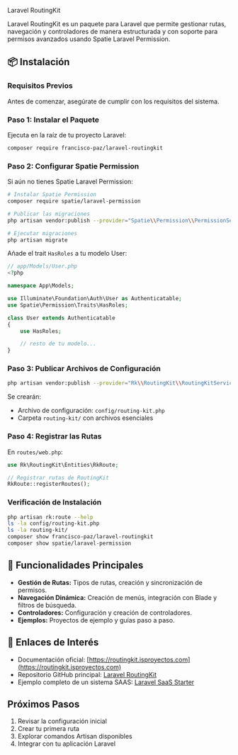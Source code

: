 Laravel RoutingKit

Laravel RoutingKit es un paquete para Laravel que permite gestionar rutas, navegación y controladores de manera estructurada y con soporte para permisos avanzados usando Spatie Laravel Permission.

## 📦 Instalación

### Requisitos Previos
Antes de comenzar, asegúrate de cumplir con los requisitos del sistema.

### Paso 1: Instalar el Paquete
Ejecuta en la raíz de tu proyecto Laravel:

```bash
composer require francisco-paz/laravel-routingkit
```

### Paso 2: Configurar Spatie Permission
Si aún no tienes Spatie Laravel Permission:

```bash
# Instalar Spatie Permission
composer require spatie/laravel-permission

# Publicar las migraciones
php artisan vendor:publish --provider="Spatie\\Permission\\PermissionServiceProvider"

# Ejecutar migraciones
php artisan migrate
```

Añade el trait `HasRoles` a tu modelo User:

```php
// app/Models/User.php
<?php

namespace App\Models;

use Illuminate\Foundation\Auth\User as Authenticatable;
use Spatie\Permission\Traits\HasRoles;

class User extends Authenticatable
{
    use HasRoles;

    // resto de tu modelo...
}
```

### Paso 3: Publicar Archivos de Configuración
```bash
php artisan vendor:publish --provider="Rk\\RoutingKit\\RoutingKitServiceProvider"
```

Se crearán:
- Archivo de configuración: `config/routing-kit.php`
- Carpeta `routing-kit/` con archivos esenciales

### Paso 4: Registrar las Rutas
En `routes/web.php`:

```php
use Rk\RoutingKit\Entities\RkRoute;

// Registrar rutas de RoutingKit
RkRoute::registerRoutes();
```

### Verificación de Instalación
```bash
php artisan rk:route --help
ls -la config/routing-kit.php
ls -la routing-kit/
composer show francisco-paz/laravel-routingkit
composer show spatie/laravel-permission
```

## 🚀 Funcionalidades Principales

- **Gestión de Rutas:** Tipos de rutas, creación y sincronización de permisos.
- **Navegación Dinámica:** Creación de menús, integración con Blade y filtros de búsqueda.
- **Controladores:** Configuración y creación de controladores.
- **Ejemplos:** Proyectos de ejemplo y guías paso a paso.

## 🔗 Enlaces de Interés

- Documentación oficial: [https://routingkit.isproyectos.com](https://routingkit.isproyectos.com)
- Repositorio GitHub principal: [Laravel RoutingKit](https://github.com/francisco-paz/laravel-routingkit)
- Ejemplo completo de un sistema SAAS: [Laravel SaaS Starter](https://github.com/francisco-paz/laravel-saas-starter)

## Próximos Pasos

1. Revisar la configuración inicial
2. Crear tu primera ruta
3. Explorar comandos Artisan disponibles
4. Integrar con tu aplicación Laravel